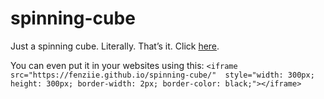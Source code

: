 # spinning-cube
Just a spinning cube. Literally. That’s it.
Click [here](https://fenziie.github.io/spinning-cube).  

You can even put it in your websites using this: `<iframe src="https://fenziie.github.io/spinning-cube/" 
        style="width: 300px; height: 300px; border-width: 2px; border-color: black;"></iframe>`
